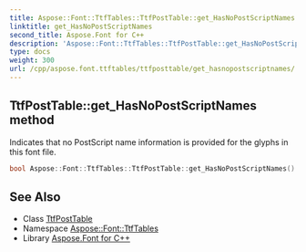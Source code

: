 ```yaml
---
title: Aspose::Font::TtfTables::TtfPostTable::get_HasNoPostScriptNames method
linktitle: get_HasNoPostScriptNames
second_title: Aspose.Font for C++
description: 'Aspose::Font::TtfTables::TtfPostTable::get_HasNoPostScriptNames method. Indicates that no PostScript name information is provided for the glyphs in this font file in C++.'
type: docs
weight: 300
url: /cpp/aspose.font.ttftables/ttfposttable/get_hasnopostscriptnames/
---
```

## TtfPostTable::get_HasNoPostScriptNames method


Indicates that no PostScript name information is provided for the glyphs in this font file.

```cpp
bool Aspose::Font::TtfTables::TtfPostTable::get_HasNoPostScriptNames()
```

## See Also

* Class [TtfPostTable](../)
* Namespace [Aspose::Font::TtfTables](../../)
* Library [Aspose.Font for C++](../../../)
